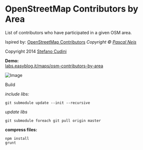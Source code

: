 OpenStreetMap Contributors by Area
============

List of contributors who have participated in a given OSM area.

Ispired by: [OpenStreetMap Contributors](http://resultmaps.neis-one.org/oooc) *Copyright © [Pascal Neis](http://neis-one.org)*

Copyright 2014 [Stefano Cudini](http://labs.easyblog.it/stefano-cudini/)

**Demo:**  
[labs.easyblog.it/maps/osm-contributors-by-area](http://labs.easyblog.it/maps/osm-contributors-by-area/)

![Image](https://raw.githubusercontent.com/stefanocudini/osm-contributors-by-area/master/images/osm-contributors-by-area.png)

Build

*include libs:*
```
git submodule update --init --recursive
```

*update libs*
```
git submodule foreach git pull origin master
```

**compress files:**
```
npm install
grunt
```
